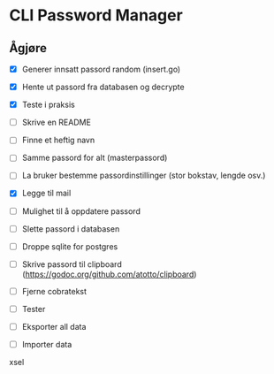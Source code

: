 # CLI Password Manager


## Ågjøre
 - [X] Generer innsatt passord random (insert.go)
 - [X] Hente ut passord fra databasen og decrypte
 - [X] Teste i praksis
 - [ ] Skrive en README 
 - [ ] Finne et heftig navn
 - [ ] Samme passord for alt (masterpassord)
 - [ ] La bruker bestemme passordinstillinger (stor bokstav, lengde osv.)
 - [X] Legge til mail
 - [ ] Mulighet til å oppdatere passord
 - [ ] Slette passord i databasen
 - [ ] Droppe sqlite for postgres
 - [ ] Skrive passord til clipboard (https://godoc.org/github.com/atotto/clipboard) 
 - [ ] Fjerne cobratekst
 - [ ] Tester
 - [ ] Eksporter all data
 - [ ] Importer data


xsel